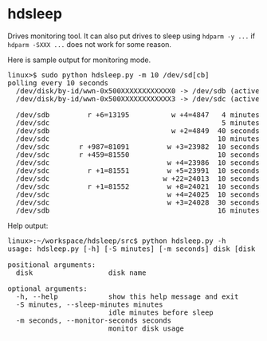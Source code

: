 hdsleep
=======

Drives monitoring tool. 
It can also put drives to sleep using `hdparm -y ...` if `hdparm -SXXX ...` does not work for some reason.

Here is sample output for monitoring mode.
<pre>
linux>$ sudo python hdsleep.py -m 10 /dev/sd[cb]
polling every 10 seconds
  /dev/disk/by-id/wwn-0x500XXXXXXXXXXXX0 -> /dev/sdb (active/idle) reads:13189 writes:4843
  /dev/disk/by-id/wwn-0x500XXXXXXXXXXXX3 -> /dev/sdc (active/idle) reads:80104 writes:23979

  /dev/sdb         r +6=13195          w +4=4847   4 minutes    2013-01-19 10:46:26.592732  
  /dev/sdc                                         5 minutes    2013-01-19 10:46:36.601310 standby
  /dev/sdb                             w +2=4849  40 seconds    2013-01-19 10:47:06.632266  
  /dev/sdc                                        10 minutes    2013-01-19 10:56:41.226495 active/idle
  /dev/sdc       r +987=81091         w +3=23982  10 seconds    2013-01-19 10:56:51.242651  
  /dev/sdc       r +459=81550                     10 seconds    2013-01-19 10:57:01.247861  
  /dev/sdc                            w +4=23986  10 seconds    2013-01-19 10:57:11.260513  
  /dev/sdc         r +1=81551         w +5=23991  10 seconds    2013-01-19 10:57:21.274861  
  /dev/sdc                           w +22=24013  10 seconds    2013-01-19 10:57:31.285458  
  /dev/sdc         r +1=81552         w +8=24021  10 seconds    2013-01-19 10:57:41.297062  
  /dev/sdc                            w +4=24025  10 seconds    2013-01-19 10:57:51.307475  
  /dev/sdc                            w +3=24028  30 seconds    2013-01-19 10:58:21.340573
  /dev/sdb                                        16 minutes    2013-01-19 11:03:41.720453 standby
</pre>

Help output:
<pre>
linux>:~/workspace/hdsleep/src$ python hdsleep.py -h
usage: hdsleep.py [-h] [-S minutes] [-m seconds] disk [disk ...]

positional arguments:
  disk                  disk name

optional arguments:
  -h, --help            show this help message and exit
  -S minutes, --sleep-minutes minutes
                        idle minutes before sleep
  -m seconds, --monitor-seconds seconds
                        monitor disk usage

</pre>
